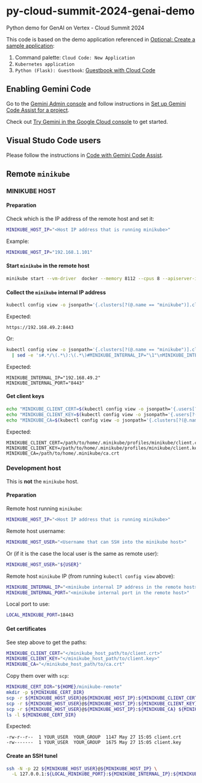 # py-cloud-summit-2024-genai-demo
Python demo for GenAI on Vertex - Cloud Summit 2024

This code is based on the demo application referenced in [Optional: Create a sample application](https://cloud.google.com/code/docs/vscode/write-code-gemini#optional_create_a_sample_application):
1. Command palette: `Cloud Code: New Application`
2. `Kubernetes application`
3. `Python (Flask): Guestbook`: [Guestbook with Cloud Code](https://github.com/GoogleCloudPlatform/cloud-code-samples/tree/v1/python/python-guestbook)

## Enabling Gemini Code

Go to the [Gemini Admin console](https://console.cloud.google.com/gemini-admin) and follow instructions in [Set up Gemini Code Assist for a project](https://cloud.google.com/gemini/docs/discover/set-up-gemini).

Check out [Try Gemini in the Google Cloud console](https://cloud.google.com/gemini/docs/quickstart) to get started.


## Visual Studo Code users

Please follow the instructions in [Code with Gemini Code Assist](https://cloud.google.com/code/docs/vscode/write-code-gemini).


## Remote `minikube`

### **MINIKUBE HOST**

#### Preparation

Check which is the IP address of the remote host and set it:

```bash
MINIKUBE_HOST_IP="<Host IP address that is running minikube>"
```

Example:

```bash
MINIKUBE_HOST_IP="192.168.1.101"
```

#### Start `minikube` in the remote host

```bash
minikube start --vm-driver  docker --memory 8112 --cpus 8 --apiserver-ips=${MINIKUBE_HOST_IP}
```

#### Collect the `minikube` internal IP address

```bash
kubectl config view -o jsonpath='{.clusters[?(@.name == "minikube")].cluster.server}'
```

Expected:

```text
https://192.168.49.2:8443
```

Or:

```bash
kubectl config view -o jsonpath='{.clusters[?(@.name == "minikube")].cluster.server}' \
  | sed -e 's#.*/\(.*\):\(.*\)#MINIKUBE_INTERNAL_IP="\1"\nMINIKUBE_INTERNAL_PORT="\2"\n#'
```

Expected:

```text
MINIKUBE_INTERNAL_IP="192.168.49.2"
MINIKUBE_INTERNAL_PORT="8443"
```

#### Get client keys

```bash
echo "MINIKUBE_CLIENT_CERT=$(kubectl config view -o jsonpath='{.users[?(@.name == "minikube")].user.client-certificate}')"
echo "MINIKUBE_CLIENT_KEY=$(kubectl config view -o jsonpath='{.users[?(@.name == "minikube")].user.client-key}')"
echo "MINIKUBE_CA=$(kubectl config view -o jsonpath='{.clusters[?(@.name == "minikube")].cluster.certificate-authority}')"
```

Expected:

```text
MINIKUBE_CLIENT_CERT=/path/to/home/.minikube/profiles/minikube/client.crt
MINIKUBE_CLIENT_KEY=/path/to/home/.minikube/profiles/minikube/client.key
MINIKUBE_CA=/path/to/home/.minikube/ca.crt
```

### Development host

This is **not** the `minikube` host.

#### Preparation

Remote host running `minikube`:

```bash
MINIKUBE_HOST_IP="<Host IP address that is running minikube>"
```

Remote host username:

```bash
MINIKUBE_HOST_USER="<Username that can SSH into the minikube host>"
```

Or (if it is the case the local user is the same as remote user):

```bash
MINIKUBE_HOST_USER="${USER}"
```

Remote host `minikube` IP (from running `kubectl config view` above):

```bash
MINIKUBE_INTERNAL_IP="<minikube internal IP address in the remote host>"
MINIKUBE_INTERNAL_PORT="<minikube internal port in the remote host>"
```

Local port to use:

```bash
LOCAL_MINIKUBE_PORT=18443
```

#### Get certificates 

See step above to get the paths:

```bash
MINIKUBE_CLIENT_CERT="</minikube_host_path/to/client.crt>"
MINIKUBE_CLIENT_KEY="</minikube_host_path/to/client.key>"
MINIKUBE_CA="</minikube_host_path/to/ca.crt"
```

Copy them over with `scp`:

```bash
MINIKUBE_CERT_DIR="${HOME}/minikube-remote"
mkdir -p ${MINIKUBE_CERT_DIR}
scp -r ${MINIKUBE_HOST_USER}@${MINIKUBE_HOST_IP}:${MINIKUBE_CLIENT_CERT} ${MINIKUBE_CERT_DIR}/
scp -r ${MINIKUBE_HOST_USER}@${MINIKUBE_HOST_IP}:${MINIKUBE_CLIENT_KEY} ${MINIKUBE_CERT_DIR}/
scp -r ${MINIKUBE_HOST_USER}@${MINIKUBE_HOST_IP}:${MINIKUBE_CA} ${MINIKUBE_CERT_DIR}/
ls -l ${MINIKUBE_CERT_DIR}
```

Expected:

```text
-rw-r--r--  1 YOUR_USER  YOUR_GROUP  1147 May 27 15:05 client.crt
-rw-------  1 YOUR_USER  YOUR_GROUP  1675 May 27 15:05 client.key
```

#### Create an SSH tunel

```bash
ssh -N -p 22 ${MINIKUBE_HOST_USER}@${MINIKUBE_HOST_IP} \
  -L 127.0.0.1:${LOCAL_MINIKUBE_PORT}:${MINIKUBE_INTERNAL_IP}:${MINIKUBE_INTERNAL_PORT}
```
